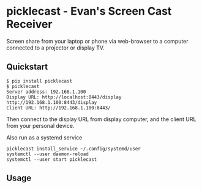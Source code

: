 # picklecast - Evan's Screen Cast Receiver

Screen share from your laptop or phone via web-browser to a computer connected to a projector or display TV.

## Quickstart

    $ pip install picklecast
    $ picklecast
    Server address: 192.168.1.100
    Display URL: http://localhost:8443/display   http://192.168.1.100:8443/display
    Client URL: http://192.168.1.100:8443/
    
Then connect to the display URL from display computer, and the client URL from your personal device.
    
Also run as a systemd service

    picklecast install_service ~/.config/systemd/user
    systemctl --user daemon-reload
    systemctl --user start picklecast

## Usage
